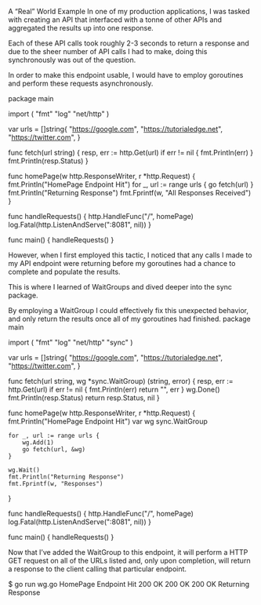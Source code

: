 A “Real” World Example
In one of my production applications, I was tasked with creating an API that interfaced with a tonne of other APIs and aggregated the results up into one response.

Each of these API calls took roughly 2-3 seconds to return a response and due to the sheer number of API calls I had to make, doing this synchronously was out of the question.

In order to make this endpoint usable, I would have to employ goroutines and perform these requests asynchronously.

package main

import (
    "fmt"
    "log"
    "net/http"
)

var urls = []string{
    "https://google.com",
    "https://tutorialedge.net",
    "https://twitter.com",
}

func fetch(url string) {
    resp, err := http.Get(url)
    if err != nil {
        fmt.Println(err)
    }
    fmt.Println(resp.Status)
}

func homePage(w http.ResponseWriter, r *http.Request) {
    fmt.Println("HomePage Endpoint Hit")
    for _, url := range urls {
        go fetch(url)
    }
    fmt.Println("Returning Response")
    fmt.Fprintf(w, "All Responses Received")
}

func handleRequests() {
    http.HandleFunc("/", homePage)
    log.Fatal(http.ListenAndServe(":8081", nil))
}

func main() {
    handleRequests()
}

However, when I first employed this tactic, I noticed that any calls I made to my API endpoint were returning before my goroutines had a chance to complete and populate the results.

This is where I learned of WaitGroups and dived deeper into the sync package.

By employing a WaitGroup I could effectively fix this unexpected behavior, and only return the results once all of my goroutines had finished.
package main

import (
    "fmt"
    "log"
    "net/http"
    "sync"
)

var urls = []string{
    "https://google.com",
    "https://tutorialedge.net",
    "https://twitter.com",
}

func fetch(url string, wg *sync.WaitGroup) (string, error) {
    resp, err := http.Get(url)
    if err != nil {
        fmt.Println(err)
        return "", err
    }
    wg.Done()
    fmt.Println(resp.Status)
    return resp.Status, nil
}

func homePage(w http.ResponseWriter, r *http.Request) {
    fmt.Println("HomePage Endpoint Hit")
    var wg sync.WaitGroup

    for _, url := range urls {
        wg.Add(1)
        go fetch(url, &wg)
    }

    wg.Wait()
    fmt.Println("Returning Response")
    fmt.Fprintf(w, "Responses")
}

func handleRequests() {
    http.HandleFunc("/", homePage)
    log.Fatal(http.ListenAndServe(":8081", nil))
}

func main() {
    handleRequests()
}

Now that I’ve added the WaitGroup to this endpoint, it will perform a HTTP GET request on all of the URLs listed and, only upon completion, will return a response to the client calling that particular endpoint.

$ go run wg.go
HomePage Endpoint Hit
200 OK
200 OK
200 OK
Returning Response